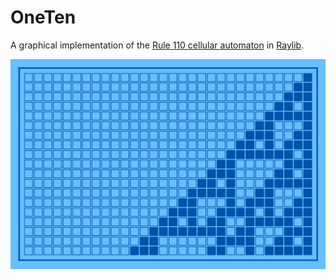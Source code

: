 # OneTen

A graphical implementation of the [Rule 110 cellular automaton](https://en.wikipedia.org/wiki/Rule_110) in [Raylib](https://www.raylib.com/).

![An image of a purple rectangular grid showing the first few steps of the evolution of rule 110](screenshot.png)